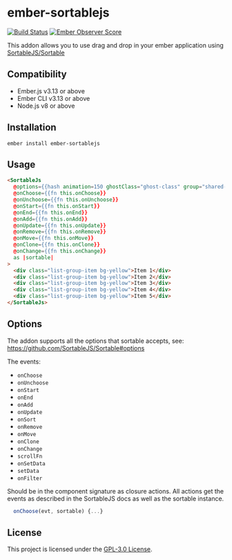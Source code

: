 ember-sortablejs
==============================================================================
[![Build Status](https://travis-ci.org/SortableJS/ember-sortablejs.svg?branch=master)](https://travis-ci.org/SortableJS/ember-sortablejs)
[![Ember Observer Score](https://emberobserver.com/badges/ember-sortablejs.svg)](https://emberobserver.com/addons/ember-sortablejs)

This addon allows you to use drag and drop in your ember application using [SortableJS/Sortable](https://github.com/SortableJS/Sortable)


Compatibility
------------------------------------------------------------------------------

* Ember.js v3.13 or above
* Ember CLI v3.13 or above
* Node.js v8 or above


Installation
------------------------------------------------------------------------------

```
ember install ember-sortablejs
```


Usage
------------------------------------------------------------------------------

```html
<SortableJs
  @options={{hash animation=150 ghostClass="ghost-class" group="shared-list"}}
  @onChoose={{fn this.onChoose}}
  @onUnchoose={{fn this.onUnchoose}}
  @onStart={{fn this.onStart}}
  @onEnd={{fn this.onEnd}}
  @onAdd={{fn this.onAdd}}
  @onUpdate={{fn this.onUpdate}}
  @onRemove={{fn this.onRemove}}
  @onMove={{fn this.onMove}}
  @onClone={{fn this.onClone}}
  @onChange={{fn this.onChange}}
  as |sortable|
>
  <div class="list-group-item bg-yellow">Item 1</div>
  <div class="list-group-item bg-yellow">Item 2</div>
  <div class="list-group-item bg-yellow">Item 3</div>
  <div class="list-group-item bg-yellow">Item 4</div>
  <div class="list-group-item bg-yellow">Item 5</div>
</SortableJs>
```

Options
------------------------------------------------------------------------------
The addon supports all the options that sortable accepts, see: https://github.com/SortableJS/Sortable#options

The events:
- `onChoose`
- `onUnchoose`
- `onStart`
- `onEnd`
- `onAdd`
- `onUpdate`
- `onSort`
- `onRemove`
- `onMove`
- `onClone`
- `onChange`
- `scrollFn`
- `onSetData`
- `setData`
- `onFilter`

Should be in the component signature as closure actions.
All actions get the events as described in the SortableJS docs as well as the sortable instance.
```js
  onChoose(evt, sortable) {...}
```

License
------------------------------------------------------------------------------

This project is licensed under the [GPL-3.0 License](LICENSE.md).

